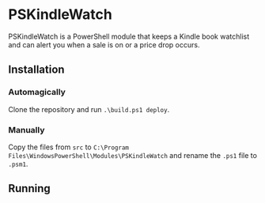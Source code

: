 # PSKindleWatch

PSKindleWatch is a PowerShell module that keeps a Kindle book watchlist and can alert you when a sale is on or a price drop occurs. 

## Installation

### Automagically

Clone the repository and run `.\build.ps1 deploy`. 

### Manually

Copy the files from `src` to `C:\Program Files\WindowsPowerShell\Modules\PSKindleWatch` and rename the `.ps1` file to `.psm1`. 

## Running


